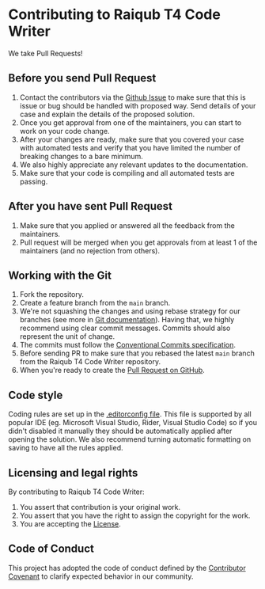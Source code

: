﻿# Contributing to Raiqub T4 Code Writer

We take Pull Requests!

## Before you send Pull Request

1. Contact the contributors via the [Github Issue](https://github.com/skarllot/SourceGenerators/issues/new/choose) to make sure that this is issue or bug should be handled with proposed way. Send details of your case and explain the details of the proposed solution.
2. Once you get approval from one of the maintainers, you can start to work on your code change.
3. After your changes are ready, make sure that you covered your case with automated tests and verify that you have limited the number of breaking changes to a bare minimum.
4. We also highly appreciate any relevant updates to the documentation.
5. Make sure that your code is compiling and all automated tests are passing.

## After you have sent Pull Request

1. Make sure that you applied or answered all the feedback from the maintainers.
2. Pull request will be merged when you get approvals from at least 1 of the maintainers (and no rejection from others).

## Working with the Git

1. Fork the repository.
2. Create a feature branch from the `main` branch.
3. We're not squashing the changes and using rebase strategy for our branches (see more in [Git documentation](https://git-scm.com/book/en/v2/Git-Branching-Rebasing)). Having that, we highly recommend using clear commit messages. Commits should also represent the unit of change.
4. The commits must follow the [Conventional Commits specification](https://www.conventionalcommits.org/en/v1.0.0/).
5. Before sending PR to make sure that you rebased the latest `main` branch from the Raiqub T4 Code Writer repository.
6. When you're ready to create the [Pull Request on GitHub](https://github.com/skarllot/SourceGenerators/compare).

## Code style

Coding rules are set up in the [.editorconfig file](.editorconfig). This file is supported by all popular IDE (eg. Microsoft Visual Studio, Rider, Visual Studio Code) so if you didn't disabled it manually they should be automatically applied after opening the solution. We also recommend turning automatic formatting on saving to have all the rules applied.

## Licensing and legal rights

By contributing to Raiqub T4 Code Writer:

1. You assert that contribution is your original work.
2. You assert that you have the right to assign the copyright for the work.
3. You are accepting the [License](LICENSE).

## Code of Conduct

This project has adopted the code of conduct defined by the [Contributor Covenant](http://contributor-covenant.org/) to clarify expected behavior in our community.
